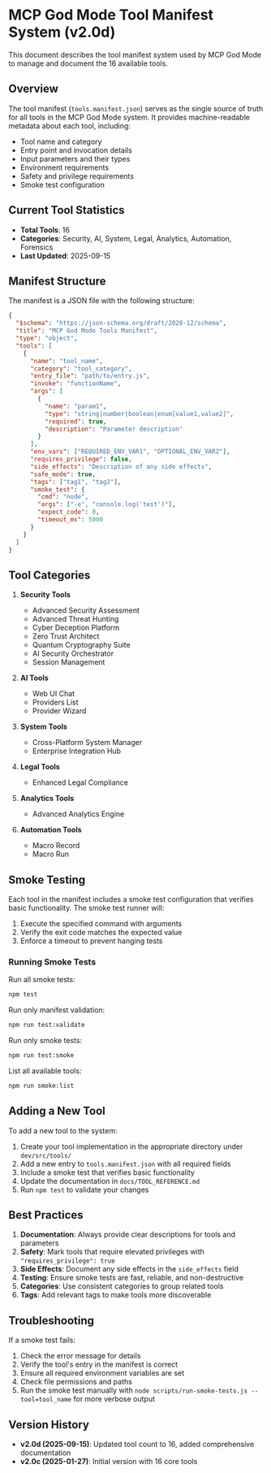 # MCP God Mode Tool Manifest System (v2.0d)

This document describes the tool manifest system used by MCP God Mode to manage and document the 16 available tools.

## Overview

The tool manifest (`tools.manifest.json`) serves as the single source of truth for all tools in the MCP God Mode system. It provides machine-readable metadata about each tool, including:

- Tool name and category
- Entry point and invocation details
- Input parameters and their types
- Environment requirements
- Safety and privilege requirements
- Smoke test configuration

## Current Tool Statistics

- **Total Tools**: 16
- **Categories**: Security, AI, System, Legal, Analytics, Automation, Forensics
- **Last Updated**: 2025-09-15

## Manifest Structure

The manifest is a JSON file with the following structure:

```json
{
  "$schema": "https://json-schema.org/draft/2020-12/schema",
  "title": "MCP God Mode Tools Manifest",
  "type": "object",
  "tools": [
    {
      "name": "tool_name",
      "category": "tool_category",
      "entry_file": "path/to/entry.js",
      "invoke": "functionName",
      "args": [
        {
          "name": "param1",
          "type": "string|number|boolean|enum[value1,value2]",
          "required": true,
          "description": "Parameter description"
        }
      ],
      "env_vars": ["REQUIRED_ENV_VAR1", "OPTIONAL_ENV_VAR2"],
      "requires_privilege": false,
      "side_effects": "Description of any side effects",
      "safe_mode": true,
      "tags": ["tag1", "tag2"],
      "smoke_test": {
        "cmd": "node",
        "args": ["-e", "console.log('test')"],
        "expect_code": 0,
        "timeout_ms": 5000
      }
    }
  ]
}
```

## Tool Categories

1. **Security Tools**
   - Advanced Security Assessment
   - Advanced Threat Hunting
   - Cyber Deception Platform
   - Zero Trust Architect
   - Quantum Cryptography Suite
   - AI Security Orchestrator
   - Session Management

2. **AI Tools**
   - Web UI Chat
   - Providers List
   - Provider Wizard

3. **System Tools**
   - Cross-Platform System Manager
   - Enterprise Integration Hub

4. **Legal Tools**
   - Enhanced Legal Compliance

5. **Analytics Tools**
   - Advanced Analytics Engine

6. **Automation Tools**
   - Macro Record
   - Macro Run

## Smoke Testing

Each tool in the manifest includes a smoke test configuration that verifies basic functionality. The smoke test runner will:

1. Execute the specified command with arguments
2. Verify the exit code matches the expected value
3. Enforce a timeout to prevent hanging tests

### Running Smoke Tests

Run all smoke tests:
```bash
npm test
```

Run only manifest validation:
```bash
npm run test:validate
```

Run only smoke tests:
```bash
npm run test:smoke
```

List all available tools:
```bash
npm run smoke:list
```

## Adding a New Tool

To add a new tool to the system:

1. Create your tool implementation in the appropriate directory under `dev/src/tools/`
2. Add a new entry to `tools.manifest.json` with all required fields
3. Include a smoke test that verifies basic functionality
4. Update the documentation in `docs/TOOL_REFERENCE.md`
5. Run `npm test` to validate your changes

## Best Practices

1. **Documentation**: Always provide clear descriptions for tools and parameters
2. **Safety**: Mark tools that require elevated privileges with `"requires_privilege": true`
3. **Side Effects**: Document any side effects in the `side_effects` field
4. **Testing**: Ensure smoke tests are fast, reliable, and non-destructive
5. **Categories**: Use consistent categories to group related tools
6. **Tags**: Add relevant tags to make tools more discoverable

## Troubleshooting

If a smoke test fails:

1. Check the error message for details
2. Verify the tool's entry in the manifest is correct
3. Ensure all required environment variables are set
4. Check file permissions and paths
5. Run the smoke test manually with `node scripts/run-smoke-tests.js --tool=tool_name` for more verbose output

## Version History

- **v2.0d (2025-09-15)**: Updated tool count to 16, added comprehensive documentation
- **v2.0c (2025-01-27)**: Initial version with 16 core tools
